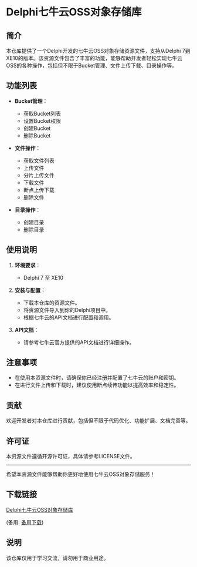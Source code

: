 # Delphi七牛云OSS对象存储库

## 简介
本仓库提供了一个Delphi开发的七牛云OSS对象存储资源文件，支持从Delphi 7到XE10的版本。该资源文件包含了丰富的功能，能够帮助开发者轻松实现七牛云OSS的各种操作，包括但不限于Bucket管理、文件上传下载、目录操作等。

## 功能列表
- **Bucket管理**：
  - 获取Bucket列表
  - 设置Bucket权限
  - 创建Bucket
  - 删除Bucket

- **文件操作**：
  - 获取文件列表
  - 上传文件
  - 分片上传文件
  - 下载文件
  - 断点上传下载
  - 删除文件

- **目录操作**：
  - 创建目录
  - 删除目录

## 使用说明
1. **环境要求**：
   - Delphi 7 至 XE10

2. **安装与配置**：
   - 下载本仓库的资源文件。
   - 将资源文件导入到你的Delphi项目中。
   - 根据七牛云的API文档进行配置和调用。

3. **API文档**：
   - 请参考七牛云官方提供的API文档进行详细操作。

## 注意事项
- 在使用本资源文件时，请确保你已经注册并配置了七牛云的账户和密钥。
- 在进行文件上传和下载时，建议使用断点续传功能以提高效率和稳定性。

## 贡献
欢迎开发者对本仓库进行贡献，包括但不限于代码优化、功能扩展、文档完善等。

## 许可证
本资源文件遵循开源许可证，具体请参考LICENSE文件。

---

希望本资源文件能够帮助你更好地使用七牛云OSS对象存储服务！

## 下载链接
[Delphi七牛云OSS对象存储库](https://pan.quark.cn/s/ea42c23a11da) 

(备用: [备用下载](https://pan.baidu.com/s/1leTdA-IbyLQlIdF6gQo19A?pwd=1234))

## 说明

该仓库仅用于学习交流，请勿用于商业用途。
